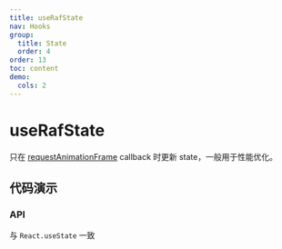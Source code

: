 ```yaml
---
title: useRafState
nav: Hooks
group:
  title: State
  order: 4
order: 13
toc: content
demo:
  cols: 2
---
```


# useRafState

只在 [requestAnimationFrame](https://developer.mozilla.org/en-US/docs/Web/API/window/requestAnimationFrame) callback 时更新 state，一般用于性能优化。

## 代码演示

<code src="./demo/demo1.tsx"></code>

### API

与 `React.useState` 一致
